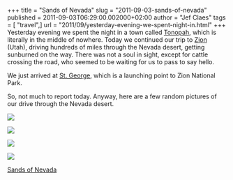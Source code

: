 +++
title = "Sands of Nevada"
slug = "2011-09-03-sands-of-nevada"
published = 2011-09-03T06:29:00.002000+02:00
author = "Jef Claes"
tags = [ "travel",]
url = "2011/09/yesterday-evening-we-spent-night-in.html"
+++
Yesterday evening we spent the night in a town called
[Tonopah](http://en.wikipedia.org/wiki/Tonopah,_Nevada), which is
literally in the middle of nowhere. Today we continued our trip to
[Zion](http://en.wikipedia.org/wiki/Zion_National_Park) (Utah), driving
hundreds of miles through the Nevada desert, getting sunburned on the
way. There was not a soul in sight, except for cattle crossing the road,
who seemed to be waiting for us to pass to say hello. 

We just arrived at [St.
George](http://en.wikipedia.org/wiki/St._George,_Utah), which is a
launching point to Zion National Park.

So, not much to report today. Anyway, here are a few random pictures of
our drive through the Nevada desert.

[![](/post/images/thumbnails/2011-09-03-sands-of-nevada-Zion_0044.png)](/post/images/2011-09-03-sands-of-nevada-Zion_0044.png)

[![](/post/images/thumbnails/2011-09-03-sands-of-nevada-Zion_0010.png)](/post/images/2011-09-03-sands-of-nevada-Zion_0010.png)

[![](/post/images/thumbnails/2011-09-03-sands-of-nevada-Zion_0051.png)](/post/images/2011-09-03-sands-of-nevada-Zion_0051.png)

[![](/post/images/thumbnails/2011-09-03-sands-of-nevada-Zion_0064.png)](/post/images/2011-09-03-sands-of-nevada-Zion_0064.png)

[Sands of Nevada](http://www.youtube.com/watch?v=R8pFzU93SzI)
